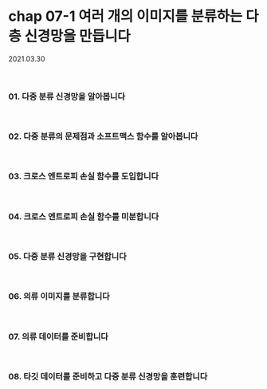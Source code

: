 # chap 07-1 여러 개의 이미지를 분류하는 다층 신경망을 만듭니다

2021.03.30

<br>

### 01. 다중 분류 신경망을 알아봅니다

<br>

### 02. 다중 분류의 문제점과 소프트맥스 함수를 알아봅니다

<br>

### 03. 크로스 엔트로피 손실 함수를 도입합니다

<br>

### 04. 크로스 엔트로피 손실 함수를 미분합니다

<br>

### 05. 다중 분류 신경망을 구현합니다

<br>

### 06. 의류 이미지를 분류합니다

<br>

### 07. 의류 데이터를 준비합니다

<br>

### 08. 타깃 데이터를 준비하고 다중 분류 신경망을 훈련합니다